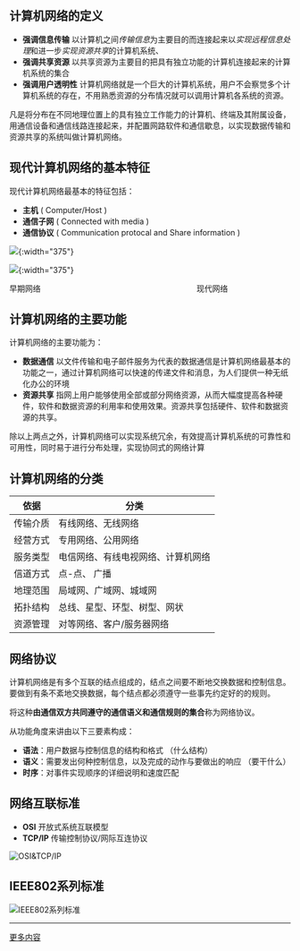 
## 计算机网络的定义

 + **强调信息传输**  以计算机之间*传输信息*为主要目的而连接起来以*实现远程信息处理*和进一步*实现资源共享*的计算机系统、
 + **强调共享资源**  以共享资源为主要目的把具有独立功能的计算机连接起来的计算机系统的集合
 + **强调用户透明性**  计算机网络就是一个巨大的计算机系统，用户不会察觉多个计算机系统的存在，不用熟悉资源的分布情况就可以调用计算机各系统的资源。

凡是将分布在不同地理位置上的具有独立工作能力的计算机、终端及其附属设备，用通信设备和通信线路连接起来，并配置网路软件和通信歇息，以实现数据传输和资源共享的系统叫做计算机网络。

## 现代计算机网络的基本特征

现代计算机网络最基本的特征包括：

  + **主机** ( Computer/Host )
  + **通信子网** ( Connected with media )
  + **通信协议** ( Communication protocal and Share information )

  <!-- <img src="https://github.com/InnoFang/StudyNotes/blob/image-hosting/%E8%AE%A1%E7%AE%97%E6%9C%BA%E7%BD%91%E7%BB%9C%E4%B9%8B%E7%BB%AA%E8%AE%BA/%E6%97%A9%E6%9C%9F%E7%BD%91%E7%BB%9C.png" width="375"/> <img src="https://github.com/InnoFang/StudyNotes/blob/image-hosting/%E8%AE%A1%E7%AE%97%E6%9C%BA%E7%BD%91%E7%BB%9C%E4%B9%8B%E7%BB%AA%E8%AE%BA/%E7%8E%B0%E4%BB%A3%E7%BD%91%E7%BB%9C.png" width="375"/> -->

![][早期网络]{:width="375"}

![][现代网络]{:width="375"}

  早期网络&nbsp;&nbsp;&nbsp;&nbsp;&nbsp;&nbsp;&nbsp;&nbsp;&nbsp;&nbsp;&nbsp;&nbsp;&nbsp;&nbsp;&nbsp;&nbsp;&nbsp;&nbsp;&nbsp;&nbsp;&nbsp;&nbsp;&nbsp;&nbsp;&nbsp;&nbsp;&nbsp;&nbsp;&nbsp;&nbsp;&nbsp;&nbsp;&nbsp;&nbsp;&nbsp;&nbsp;&nbsp;&nbsp;&nbsp;&nbsp;&nbsp;&nbsp;&nbsp;&nbsp;&nbsp;&nbsp;&nbsp;&nbsp;&nbsp;&nbsp;&nbsp;&nbsp;&nbsp;&nbsp;&nbsp;&nbsp;&nbsp;&nbsp;&nbsp;&nbsp;&nbsp;&nbsp;&nbsp;&nbsp;&nbsp;&nbsp;&nbsp;&nbsp;&nbsp;&nbsp;&nbsp;现代网络


## 计算机网络的主要功能

计算机网络的主要功能为：

 + **数据通信**  以文件传输和电子邮件服务为代表的数据通信是计算机网络最基本的功能之一，通过计算机网络可以快速的传递文件和消息，为人们提供一种无纸化办公的环境
 + **资源共享**  指网上用户能够使用全部或部分网络资源，从而大幅度提高各种硬件，软件和数据资源的利用率和使用效果。资源共享包括硬件、软件和数据资源的共享。

除以上两点之外，计算机网络可以实现系统冗余，有效提高计算机系统的可靠性和可用性，同时易于进行分布处理，实现协同式的网络计算


## 计算机网络的分类

  依据  | 分类
--------|-----
传输介质|有线网络、无线网络
经营方式|专用网络、公用网络
服务类型|电信网络、有线电视网络、计算机网络
信道方式|点-点、 广播
地理范围|局域网、广域网、城域网
拓扑结构|总线、星型、环型、树型、网状
资源管理|对等网络、客户/服务器网络

## 网络协议

计算机网络是有多个互联的结点组成的，结点之间要不断地交换数据和控制信息。要做到有条不紊地交换数据，每个结点都必须遵守一些事先约定好的的规则。

将这种**由通信双方共同遵守的通信语义和通信规则的集合**称为网络协议。

从功能角度来讲由以下三要素构成：

 + **语法**：用户数据与控制信息的结构和格式 （什么结构）
 + **语义**：需要发出何种控制信息，以及完成的动作与要做出的响应 （要干什么）
 + **时序**：对事件实现顺序的详细说明和速度匹配


## 网络互联标准

 + **OSI**  开放式系统互联模型
 + **TCP/IP**  传输控制协议/网际互连协议

 ![OSI&TCP/IP][OSI_TCP-IP]

## IEEE802系列标准

 ![IEEE802系列标准][IEEE802系列标准]


---------

[更多内容](https://innofang.github.io)

<!-- image resource -->

[IEEE802系列标准]:https://github.com/InnoFang/StudyNotes/blob/image-hosting/%E8%AE%A1%E7%AE%97%E6%9C%BA%E7%BD%91%E7%BB%9C%E4%B9%8B%E7%BB%AA%E8%AE%BA/IEEE802%E7%B3%BB%E5%88%97%E6%A0%87%E5%87%86.png?raw=true

[OSI_TCP-IP]:https://github.com/InnoFang/StudyNotes/blob/image-hosting/%E8%AE%A1%E7%AE%97%E6%9C%BA%E7%BD%91%E7%BB%9C%E4%B9%8B%E7%BB%AA%E8%AE%BA/OSI_TCP-IP.png?raw=true

[早期网络]:https://github.com/InnoFang/StudyNotes/blob/image-hosting/%E8%AE%A1%E7%AE%97%E6%9C%BA%E7%BD%91%E7%BB%9C%E4%B9%8B%E7%BB%AA%E8%AE%BA/%E6%97%A9%E6%9C%9F%E7%BD%91%E7%BB%9C.png?raw=true

[现代网络]:https://github.com/InnoFang/StudyNotes/blob/image-hosting/%E8%AE%A1%E7%AE%97%E6%9C%BA%E7%BD%91%E7%BB%9C%E4%B9%8B%E7%BB%AA%E8%AE%BA/%E7%8E%B0%E4%BB%A3%E7%BD%91%E7%BB%9C.png?raw=true
